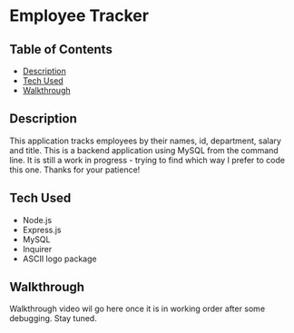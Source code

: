# **Employee Tracker**

## **Table of Contents**
* [Description](#description)
* [Tech Used](#tech-used)
* [Walkthrough](#walkthrough)

## **Description**
This application tracks employees by their names, id, department, salary and title. This is a backend application using MySQL from the command line. It is still a work in progress - trying to find which way I prefer to code this one. Thanks for your patience!

## **Tech Used**
- Node.js
- Express.js
- MySQL
- Inquirer
- ASCII logo package

## **Walkthrough**
Walkthrough video wil go here once it is in working order after some debugging. Stay tuned.
